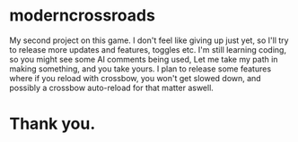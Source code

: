 # moderncrossroads
My second project on this game. I don't feel like giving up just yet, so I'll try to release more updates and features, toggles etc.
I'm still learning coding, so you might see some AI comments being used, Let me take my path in making something, and you take yours. I plan to release some features where if you reload with crossbow, you won't get slowed down, and possibly a crossbow auto-reload for that matter aswell.
# Thank you.
